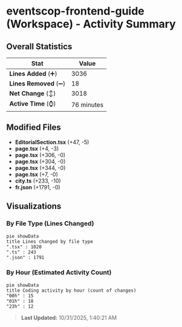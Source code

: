 # eventscop-frontend-guide (Workspace) - Activity Summary 

## Overall Statistics

| Stat                   | Value                                                             |
| ---------------------- | ----------------------------------------------------------------- |
| **Lines Added** (➕)   | 3036                                          |
| **Lines Removed** (➖) | 18                                        |
| **Net Change** (↕)    | 3018                |
| **Active Time** (⌚)   | 76 minutes |


## Modified Files
- **EditorialSection.tsx** (+47, -5)
- **page.tsx** (+4, -3)
- **page.tsx** (+306, -0)
- **page.tsx** (+304, -0)
- **page.tsx** (+344, -0)
- **page.tsx** (+7, -0)
- **city.ts** (+233, -10)
- **fr.json** (+1791, -0)

## Visualizations

### By File Type (Lines Changed)

```mermaid
pie showData
title Lines changed by file type
".tsx" : 1020
".ts" : 243
".json" : 1791
```

### By Hour (Estimated Activity Count)

```mermaid
pie showData
title Coding activity by hour (count of changes)
"00h" : 15
"01h" : 18
"23h" : 12
```


> **Last Updated:** 10/31/2025, 1:40:21 AM